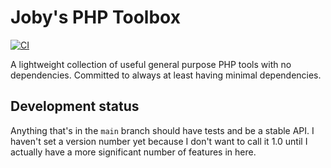 # Joby's PHP Toolbox

[![CI](https://github.com/joby-lol/php-toolbox/actions/workflows/ci.yml/badge.svg)](https://github.com/joby-lol/php-toolbox/actions/workflows/ci.yml)

A lightweight collection of useful general purpose PHP tools with no dependencies. Committed to always at least having minimal dependencies.

## Development status

Anything that's in the `main` branch should have tests and be a stable API. I haven't set a version number yet because I don't want to call it 1.0 until I actually have a more significant number of features in here.
